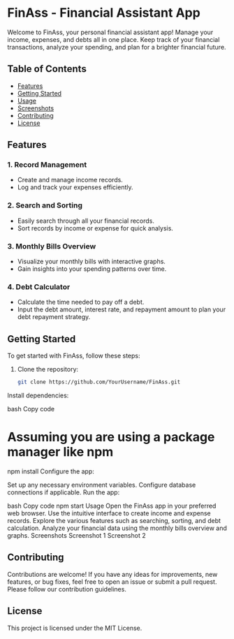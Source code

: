 # FinAss - Financial Assistant App

Welcome to FinAss, your personal financial assistant app! Manage your income, expenses, and debts all in one place. Keep track of your financial transactions, analyze your spending, and plan for a brighter financial future.

## Table of Contents

- [Features](#features)
- [Getting Started](#getting-started)
- [Usage](#usage)
- [Screenshots](#screenshots)
- [Contributing](#contributing)
- [License](#license)

## Features

### 1. Record Management

- Create and manage income records.
- Log and track your expenses efficiently.

### 2. Search and Sorting

- Easily search through all your financial records.
- Sort records by income or expense for quick analysis.

### 3. Monthly Bills Overview

- Visualize your monthly bills with interactive graphs.
- Gain insights into your spending patterns over time.

### 4. Debt Calculator

- Calculate the time needed to pay off a debt.
- Input the debt amount, interest rate, and repayment amount to plan your debt repayment strategy.

## Getting Started

To get started with FinAss, follow these steps:

1. Clone the repository:

   ```bash
   git clone https://github.com/YourUsername/FinAss.git
Install dependencies:

bash
Copy code

# Assuming you are using a package manager like npm
npm install
Configure the app:

Set up any necessary environment variables.
Configure database connections if applicable.
Run the app:

bash
Copy code
npm start
Usage
Open the FinAss app in your preferred web browser.
Use the intuitive interface to create income and expense records.
Explore the various features such as searching, sorting, and debt calculation.
Analyze your financial data using the monthly bills overview and graphs.
Screenshots
Screenshot 1
Screenshot 2

## Contributing
Contributions are welcome! If you have any ideas for improvements, new features, or bug fixes, feel free to open an issue or submit a pull request. Please follow our contribution guidelines.

## License
This project is licensed under the MIT License.
